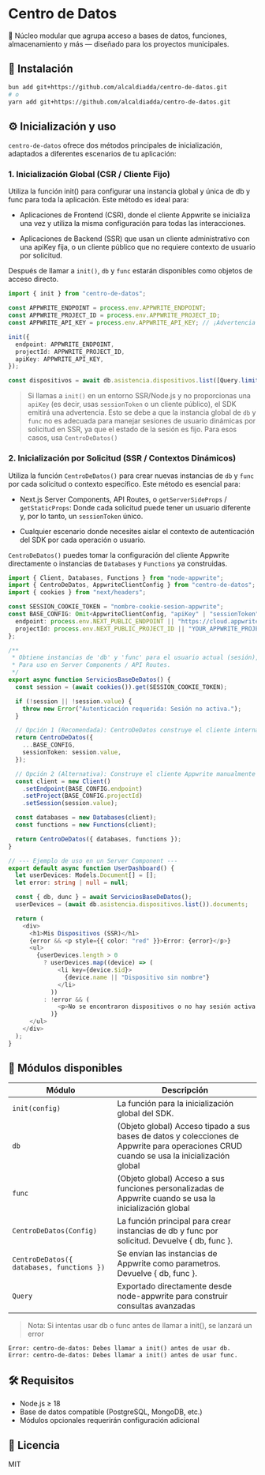 # Centro de Datos

🧠 Núcleo modular que agrupa acceso a bases de datos, funciones, almacenamiento y más — diseñado para los proyectos municipales.

## 🚀 Instalación

```bash
bun add git+https://github.com/alcaldiadda/centro-de-datos.git
# o
yarn add git+https://github.com/alcaldiadda/centro-de-datos.git
```

## ⚙️ Inicialización y uso

`centro-de-datos` ofrece dos métodos principales de inicialización, adaptados a diferentes escenarios de tu aplicación:

### 1. Inicialización Global (CSR / Cliente Fijo)

Utiliza la función init() para configurar una instancia global y única de db y func para toda la aplicación. Este método es ideal para:

- Aplicaciones de Frontend (CSR), donde el cliente Appwrite se inicializa una vez y utiliza la misma configuración para todas las interacciones.

- Aplicaciones de Backend (SSR) que usan un cliente administrativo con una apiKey fija, o un cliente público que no requiere contexto de usuario por solicitud.

Después de llamar a `init()`, `db` y `func` estarán disponibles como objetos de acceso directo.

```ts
import { init } from "centro-de-datos";

const APPWRITE_ENDPOINT = process.env.APPWRITE_ENDPOINT;
const APPWRITE_PROJECT_ID = process.env.APPWRITE_PROJECT_ID;
const APPWRITE_API_KEY = process.env.APPWRITE_API_KEY; // ¡Advertencia de seguridad para el frontend!

init({
  endpoint: APPWRITE_ENDPOINT,
  projectId: APPWRITE_PROJECT_ID,
  apiKey: APPWRITE_API_KEY,
});

const dispositivos = await db.asistencia.dispositivos.list([Query.limit(2)]);
```

> Si llamas a `init()` en un entorno SSR/Node.js y no proporcionas una `apiKey` (es decir, usas `sessionToken` o un cliente público), el SDK emitirá una advertencia. Esto se debe a que la instancia global de `db` y `func` no es adecuada para manejar sesiones de usuario dinámicas por solicitud en SSR, ya que el estado de la sesión es fijo. Para esos casos, usa `CentroDeDatos()`

### 2. Inicialización por Solicitud (SSR / Contextos Dinámicos)

Utiliza la función `CentroDeDatos()` para crear nuevas instancias de `db` y `func` por cada solicitud o contexto específico. Este método es esencial para:

- Next.js Server Components, API Routes, o `getServerSideProps` / `getStaticProps`: Donde cada solicitud puede tener un usuario diferente y, por lo tanto, un `sessionToken` único.

- Cualquier escenario donde necesites aislar el contexto de autenticación del SDK por cada operación o usuario.

`CentroDeDatos()` puedes tomar la configuración del cliente Appwrite directamente o instancias de `Databases` y `Functions` ya construidas.

```ts
import { Client, Databases, Functions } from "node-appwrite";
import { CentroDeDatos, AppwriteClientConfig } from "centro-de-datos";
import { cookies } from "next/headers";

const SESSION_COOKIE_TOKEN = "nombre-cookie-sesion-appwrite";
const BASE_CONFIG: Omit<AppwriteClientConfig, "apiKey" | "sessionToken"> = {
  endpoint: process.env.NEXT_PUBLIC_ENDPOINT || "https://cloud.appwrite.io/v1",
  projectId: process.env.NEXT_PUBLIC_PROJECT_ID || "YOUR_APPWRITE_PROJECT_ID",
};

/**
 * Obtiene instancias de 'db' y 'func' para el usuario actual (sesión), por solicitud.
 * Para uso en Server Components / API Routes.
 */
export async function ServiciosBaseDeDatos() {
  const session = (await cookies()).get(SESSION_COOKIE_TOKEN);

  if (!session || !session.value) {
    throw new Error("Autenticación requerida: Sesión no activa.");
  }

  // Opción 1 (Recomendada): CentroDeDatos construye el cliente internamente con la sesión
  return CentroDeDatos({
    ...BASE_CONFIG,
    sessionToken: session.value,
  });

  // Opción 2 (Alternativa): Construye el cliente Appwrite manualmente y pásalo a CentroDeDatos
  const client = new Client()
    .setEndpoint(BASE_CONFIG.endpoint)
    .setProject(BASE_CONFIG.projectId)
    .setSession(session.value);

  const databases = new Databases(client);
  const functions = new Functions(client);

  return CentroDeDatos({ databases, functions });
}

// --- Ejemplo de uso en un Server Component ---
export default async function UserDashboard() {
  let userDevices: Models.Document[] = [];
  let error: string | null = null;

  const { db, dunc } = await ServiciosBaseDeDatos();
  userDevices = (await db.asistencia.dispositivos.list()).documents;

  return (
    <div>
      <h1>Mis Dispositivos (SSR)</h1>
      {error && <p style={{ color: "red" }}>Error: {error}</p>}
      <ul>
        {userDevices.length > 0
          ? userDevices.map((device) => (
              <li key={device.$id}>
                {device.name || "Dispositivo sin nombre"}
              </li>
            ))
          : !error && (
              <p>No se encontraron dispositivos o no hay sesión activa.</p>
            )}
      </ul>
    </div>
  );
}
```

## 📆 Módulos disponibles

| Módulo                                    | Descripción                                                                                                                               |
| ----------------------------------------- | ----------------------------------------------------------------------------------------------------------------------------------------- |
| `init(config)`                            | La función para la inicialización global del SDK.                                                                                         |
| `db`                                      | (Objeto global) Acceso tipado a sus bases de datos y colecciones de Appwrite para operaciones CRUD cuando se usa la inicialización global |
| `func`                                    | (Objeto global) Acceso a sus funciones personalizadas de Appwrite cuando se usa la inicialización global                                  |
| `CentroDeDatos(Config)`                   | La función principal para crear instancias de db y func por solicitud. Devuelve { db, func }.                                             |
| `CentroDeDatos({ databases, functions })` | Se envían las instancias de Appwrite como parametros. Devuelve { db, func }.                                                              |
| `Query`                                   | Exportado directamente desde node-appwrite para construir consultas avanzadas                                                             |

> Nota: Si intentas usar db o func antes de llamar a init(), se lanzará un error

```
Error: centro-de-datos: Debes llamar a init() antes de usar db.
Error: centro-de-datos: Debes llamar a init() antes de usar func.
```

## 🛠️ Requisitos

- Node.js ≥ 18
- Base de datos compatible (PostgreSQL, MongoDB, etc.)
- Módulos opcionales requerirán configuración adicional

## 📄 Licencia

MIT
